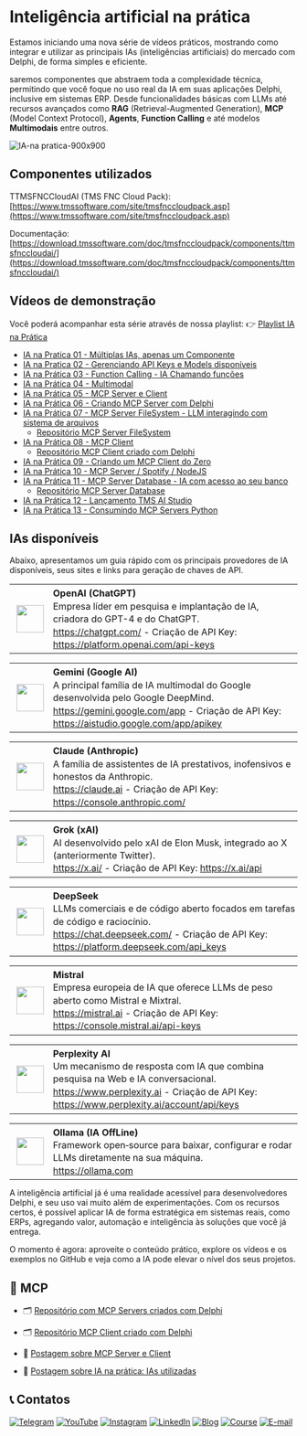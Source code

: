 # Inteligência artificial na prática

Estamos iniciando uma nova série de vídeos práticos, mostrando como integrar e utilizar as principais IAs (inteligências artificiais) do mercado com Delphi, de forma simples e eficiente.

saremos componentes que abstraem toda a complexidade técnica, permitindo que você foque no uso real da IA em suas aplicações Delphi, inclusive em sistemas ERP. Desde funcionalidades básicas com LLMs até recursos avançados como **RAG** (Retrieval-Augmented Generation), **MCP** (Model Context Protocol), **Agents**, **Function Calling** e até modelos **Multimodais** entre outros.

![IA-na pratica-900x900](https://github.com/user-attachments/assets/3b0dea30-0473-414c-a006-2983ac2093f2)

## Componentes utilizados
TTMSFNCCloudAI (TMS FNC Cloud Pack): [https://www.tmssoftware.com/site/tmsfnccloudpack.asp](https://www.tmssoftware.com/site/tmsfnccloudpack.asp)

Documentação: [https://download.tmssoftware.com/doc/tmsfnccloudpack/components/ttmsfnccloudai/](https://download.tmssoftware.com/doc/tmsfnccloudpack/components/ttmsfnccloudai/)

## Vídeos de demonstração
Você poderá acompanhar esta série através de nossa playlist:
👉 [Playlist IA na Prática](https://www.youtube.com/playlist?list=PLLHSz4dOnnN237tIxJI10E5cy1dgXJxgP)
- [IA na Pratica 01 - Múltiplas IAs, apenas um Componente](https://www.youtube.com/watch?v=dN0pgO141OY&list=PLLHSz4dOnnN237tIxJI10E5cy1dgXJxgP)
- [IA na Pratica 02 - Gerenciando API Keys e Models disponíveis](https://www.youtube.com/watch?v=UFZVhgtkcBM&list=PLLHSz4dOnnN237tIxJI10E5cy1dgXJxgP)
- [IA na Prática 03 - Function Calling - IA Chamando funções](https://www.youtube.com/watch?v=LZVjg2NTlJE&list=PLLHSz4dOnnN237tIxJI10E5cy1dgXJxgP)
- [IA na Prática 04 - Multimodal](https://www.youtube.com/watch?v=l21c8a3GwiA&list=PLLHSz4dOnnN237tIxJI10E5cy1dgXJxgP)
- [IA na Prática 05 - MCP Server e Client](https://www.youtube.com/watch?v=G7H9_hGQ3Q8&list=PLLHSz4dOnnN237tIxJI10E5cy1dgXJxgP)
- [IA na Prática 06 - Criando MCP Server com Delphi](https://www.youtube.com/watch?v=fS77DYcTerg&list=PLLHSz4dOnnN237tIxJI10E5cy1dgXJxgP)
- [IA na Prática 07 - MCP Server FileSystem - LLM interagindo com sistema de arquivos](https://www.youtube.com/watch?v=AHTS0bTdxXs&list=PLLHSz4dOnnN237tIxJI10E5cy1dgXJxgP)
  - [Repositório MCP Server FileSystem](https://github.com/Code4Delphi/mcp-servers/tree/master/Filesystem)
- [IA na Prática 08 - MCP Client](https://www.youtube.com/watch?v=B3_HI9-8N_U&list=PLLHSz4dOnnN237tIxJI10E5cy1dgXJxgP)
  - [Repositório MCP Client criado com Delphi](https://github.com/Code4Delphi/mcp-client)
- [IA na Prática 09 - Criando um MCP Client do Zero](https://www.youtube.com/watch?v=38HbhsRr4nc&list=PLLHSz4dOnnN237tIxJI10E5cy1dgXJxgP)
- [IA na Prática 10 - MCP Server / Spotify / NodeJS](https://www.youtube.com/watch?v=P9uoITPvK3c&list=PLLHSz4dOnnN237tIxJI10E5cy1dgXJxgP)
- [IA na Prática 11 - MCP Server Database - IA com acesso ao seu banco](https://www.youtube.com/watch?v=W6KKBMetiyE&list=PLLHSz4dOnnN237tIxJI10E5cy1dgXJxgP)
  - [Repositório MCP Server Database](https://github.com/Code4Delphi/mcp-servers/tree/master/Database)
- [IA na Prática 12 - Lançamento TMS AI Studio](https://www.youtube.com/watch?v=TXafyGDx8Os&list=PLLHSz4dOnnN237tIxJI10E5cy1dgXJxgP)
- [IA na Prática 13 - Consumindo MCP Servers Python](https://www.youtube.com/watch?v=B5UUVIKPq1E&list=PLLHSz4dOnnN237tIxJI10E5cy1dgXJxgP)

## IAs disponíveis
Abaixo, apresentamos um guia rápido com os principais provedores de IA disponíveis, seus sites e links para geração de chaves de API.

<table style="margin-bottom: 10px; width: 100%;">
  <tr>
    <td style="width: 64px; text-align: center; vertical-align: middle; padding: 4px;">
      <img src="https://code4delphi.com.br/img/LLMs-Logos/128x128/openai-128x128.png" width="48">
    </td>
    <td style="width: calc(100% - 64px); vertical-align: top; text-align: left; padding: 4px; line-height: 1.4;">
      <strong>OpenAI (ChatGPT)</strong><br>
      Empresa líder em pesquisa e implantação de IA, criadora do GPT-4 e do ChatGPT.<br>
      <a href="https://chatgpt.com/" target="_blank">https://chatgpt.com/</a> - Criação de API Key: <a href="https://platform.openai.com/api-keys" target="_blank">https://platform.openai.com/api-keys</a>
    </td>
  </tr>
</table>

<table style="margin-bottom: 10px; width: 100%;">
  <tr>
    <td style="width: 64px; text-align: center; vertical-align: middle; padding: 4px;">
      <img src="https://code4delphi.com.br/img/LLMs-Logos/128x128/gemini-128x128.png" width="48">
    </td>
    <td style="width: calc(100% - 64px); vertical-align: top; text-align: left; padding: 4px; line-height: 1.4;">
      <strong>Gemini (Google AI)</strong><br>
      A principal família de IA multimodal do Google desenvolvida pelo Google DeepMind.<br>
      <a href="https://gemini.google.com/app" target="_blank">https://gemini.google.com/app</a> - Criação de API Key: <a href="https://aistudio.google.com/app/apikey" target="_blank">https://aistudio.google.com/app/apikey</a>
    </td>
  </tr>
</table>

<table style="margin-bottom: 10px; width: 100%;">
  <tr>
    <td style="width: 64px; text-align: center; vertical-align: middle; padding: 4px;">
      <img src="https://code4delphi.com.br/img/LLMs-Logos/128x128/claude-128x128.png" width="48">
    </td>
    <td style="width: calc(100% - 64px); vertical-align: top; text-align: left; padding: 4px; line-height: 1.4;">
      <strong>Claude (Anthropic)</strong><br>
      A família de assistentes de IA prestativos, inofensivos e honestos da Anthropic.<br>
      <a href="https://claude.ai" target="_blank">https://claude.ai</a> - Criação de API Key: <a href="https://console.anthropic.com/" target="_blank">https://console.anthropic.com/</a>
    </td>
  </tr>
</table>

<table style="margin-bottom: 10px; width: 100%;">
  <tr>
    <td style="width: 64px; text-align: center; vertical-align: middle; padding: 4px;">
      <img src="https://code4delphi.com.br/img/LLMs-Logos/128x128/grok-128x128.png" width="48">
    </td>
    <td style="width: calc(100% - 64px); vertical-align: top; text-align: left; padding: 4px; line-height: 1.4;">
      <strong>Grok (xAI)</strong><br>
      AI desenvolvido pelo xAI de Elon Musk, integrado ao X (anteriormente Twitter).<br>
      <a href="https://x.ai/" target="_blank">https://x.ai/</a> - Criação de API Key: <a href="https://x.ai/api" target="_blank">https://x.ai/api</a>
    </td>
  </tr>
</table>

<table style="margin-bottom: 10px; width: 100%;">
  <tr>
    <td style="width: 64px; text-align: center; vertical-align: middle; padding: 4px;">
      <img src="https://code4delphi.com.br/img/LLMs-Logos/128x128/deepseek-128x128.png" width="48">
    </td>
    <td style="width: calc(100% - 64px); vertical-align: top; text-align: left; padding: 4px; line-height: 1.4;">
      <strong>DeepSeek</strong><br>
      LLMs comerciais e de código aberto focados em tarefas de código e raciocínio.<br>
      <a href="https://chat.deepseek.com/" target="_blank">https://chat.deepseek.com/</a> - Criação de API Key: <a href="https://platform.deepseek.com/api_keys" target="_blank">https://platform.deepseek.com/api_keys</a>
    </td>
  </tr>
</table>

<table style="margin-bottom: 10px; width: 100%;">
  <tr>
    <td style="width: 64px; text-align: center; vertical-align: middle; padding: 4px;">
      <img src="https://code4delphi.com.br/img/LLMs-Logos/128x128/mistral-128x128.png" width="48">
    </td>
    <td style="width: calc(100% - 64px); vertical-align: top; text-align: left; padding: 4px; line-height: 1.4;">
      <strong>Mistral</strong><br>
      Empresa europeia de IA que oferece LLMs de peso aberto como Mistral e Mixtral.<br>
      <a href="https://mistral.ai" target="_blank">https://mistral.ai</a> - Criação de API Key: <a href="https://console.mistral.ai/api-keys" target="_blank">https://console.mistral.ai/api-keys</a>
    </td>
  </tr>
</table>

<table style="margin-bottom: 10px; width: 100%;">
  <tr>
    <td style="width: 64px; text-align: center; vertical-align: middle; padding: 4px;">
      <img src="https://code4delphi.com.br/img/LLMs-Logos/128x128/perplexity-128x128.png" width="48">
    </td>
    <td style="width: calc(100% - 64px); vertical-align: top; text-align: left; padding: 4px; line-height: 1.4;">
      <strong>Perplexity AI</strong><br>
      Um mecanismo de resposta com IA que combina pesquisa na Web e IA conversacional.<br>
      <a href="https://www.perplexity.ai" target="_blank">https://www.perplexity.ai</a> - Criação de API Key: <a href="https://www.perplexity.ai/account/api/keys" target="_blank">https://www.perplexity.ai/account/api/keys</a>
    </td>
  </tr>
</table>

<table style="margin-bottom: 10px; width: 100%;">
  <tr>
    <td style="width: 64px; text-align: center; vertical-align: middle; padding: 4px;">
      <img src="https://code4delphi.com.br/img/LLMs-Logos/128x128/ollama-128x128.png" width="48">
    </td>
    <td style="width: calc(100% - 64px); vertical-align: top; text-align: left; padding: 4px; line-height: 1.4;">
      <strong>Ollama (IA OffLine)</strong><br>
      Framework open‑source para baixar, configurar e rodar LLMs diretamente na sua máquina. <br>
      <a href="https://ollama.com" target="_blank">https://ollama.com</a>
      <!-- - Criação de API Key: <a href="https://ollama.com" target="_blank">https://ollama.com</a> -->
    </td>
  </tr>
</table>

A inteligência artificial já é uma realidade acessível para desenvolvedores Delphi, e seu uso vai muito além de experimentações. Com os recursos certos, é possível aplicar IA de forma estratégica em sistemas reais, como ERPs, agregando valor, automação e inteligência às soluções que você já entrega.

O momento é agora: aproveite o conteúdo prático, explore os vídeos e os exemplos no GitHub e veja como a IA pode elevar o nível dos seus projetos.

## 🔗 MCP
- 🗂️ [Repositório com MCP Servers criados com Delphi](https://github.com/Code4Delphi/mcp-servers)

- 🗂️ [Repositório MCP Client criado com Delphi](https://github.com/Code4Delphi/mcp-client)

- 🌟 [Postagem sobre MCP Server e Client](https://code4delphi.com.br/blog/mcp/)

- 🌟 [Postagem sobre IA na prática: IAs utilizadas](https://code4delphi.com.br/blog/ia-na-pratica-ias-utilizadas/)

## 📞 Contatos
[![Telegram](https://img.shields.io/badge/Telegram-Join-blue?logo=telegram)](https://t.me/Code4Delphi)
[![YouTube](https://img.shields.io/badge/YouTube-Join-red?logo=youtube&logoColor=red)](https://www.youtube.com/@code4delphi)
[![Instagram](https://img.shields.io/badge/Intagram-Follow-red?logo=instagram&logoColor=pink)](https://www.instagram.com/code4delphi/)
[![LinkedIn](https://img.shields.io/badge/LinkedIn-Connect-blue)](https://www.linkedin.com/in/cesar-cardoso-dev)
[![Blog](https://img.shields.io/badge/Blog-Code4Delphi-F00?logo=delphi)](https://code4delphi.com.br/blog/)
[![Course](https://img.shields.io/badge/Course-Delphi-F00?logo=delphi)](https://go.hotmart.com/U81331747Y?dp=1)
[![E-mail](https://img.shields.io/badge/E--mail-Send-yellowgreen?logo=maildotru&logoColor=yellowgreen)](mailto:contato@code4delphi.com.br)
